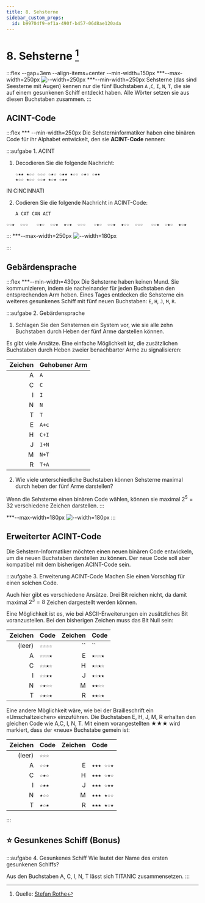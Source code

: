 ```yaml
---
title: 8. Sehsterne
sidebar_custom_props:
  id: b99704f9-ef1a-490f-b457-06d8ae120ada
---
```



# 8. Sehsterne [^1]

:::flex --gap=3em --align-items=center --min-width=150px
***--max-width=250px
![--width=250px](images/08-sehstern.png)
***--min-width=250px
Sehsterne (das sind Seesterne mit Augen) kennen nur die fünf 
Buchstaben `A` ,`C`, `I`, `N`, `T`, die sie auf einem gesunkenen Schiff entdeckt 
haben. Alle Wörter setzen sie aus diesen Buchstaben zusammen.
:::

## ACINT-Code
:::flex 
*** --min-width=250px
Die Sehsterninformatiker haben eine binären Code für ihr
Alphabet entwickelt, den sie **ACINT-Code** nennen:

:::aufgabe 1. ACINT
1. Decodieren Sie die folgende Nachricht:
    ```
    ☆★★ ★☆☆ ☆☆☆ ☆★☆ ☆★★ ★☆☆ ☆★☆ ☆★★ 
    ★☆☆ ★☆☆ ☆☆★ ★☆★ ☆★★ 
    ```
    <Answer type="text" webKey="72a57969-9a05-43f4-9273-d60f398ad6f3" />

<Solution webKey="ff6cf304-08df-4ba4-be7f-91dc68e55e20">

IN CINCINNATI
</Solution>

2.  Codieren Sie die folgende Nachricht in ACINT-Code:
    ```
    A CAT CAN ACT
    ```
    <Answer type="text" webKey="e8094981-e445-41fd-a44d-1cdbaa0d2318" />

<Solution webKey="ff6cf304-08df-4ba4-be7f-91dc68e55e20">

`☆☆★  ☆☆☆   ☆★☆  ☆☆★  ★☆★  ☆☆☆   ☆★☆  ☆☆★  ★☆☆  ☆☆☆   ☆☆★  ☆★☆  ★☆★`
</Solution>

:::
***--max-width=250px
![--width=180px](images/08-sehstern-codierung.png)

:::

## Gebärdensprache
:::flex
***--min-width=430px
Die Sehsterne haben keinen Mund. Sie kommunizieren, indem sie
nacheinander für jeden Buchstaben den entsprechenden Arm heben.
Eines Tages entdecken die Sehsterne ein weiteres gesunkenes Schiff
mit fünf neuen Buchstaben: `E`, `H`, `J`, `M`, `R`.

:::aufgabe 2. Gebärdensprache
1. Schlagen Sie den Sehsternen ein System vor, wie sie alle zehn
Buchstaben durch Heben der fünf Arme darstellen können.

<Answer type="text" webKey="1fa57dee-89b4-4b5b-8794-ba574029cd2f" />
<Solution webKey="ff6cf304-08df-4ba4-be7f-91dc68e55e20">

Es gibt viele Ansätze. Eine einfache Möglichkeit ist, die zusätzlichen Buchstaben durch Heben zweier benachbarter Arme zu signalisieren:


<div className="slim-table">

| Zeichen | Gehobener Arm |
| ------: | :------------ |
|       A | `A`           |
|       C | `C`           |
|       I | `I`           |
|       N | `N`           |
|       T | `T`           |
|       E | `A+c`         |
|       H | `C+I`         |
|       J | `I+N`         |
|       M | `N+T`         |
|       R | `T+A`         |

</div>
</Solution>

2. Wie viele unterschiedliche Buchstaben können Sehsterne maximal durch heben der 
fünf Arme darstellen?

<Answer type="text" webKey="f07931ab-fa40-43df-9afa-3c4ed61eb770" />
<Solution webKey="ff6cf304-08df-4ba4-be7f-91dc68e55e20">

Wenn die Sehsterne einen binären Code wählen, können sie maximal $2^5 = 32$ verschiedene Zeichen darstellen.
</Solution>
:::

***--max-width=180px
![--width=180px](images/08-sehstern-arme.png)
:::

## Erweiterter ACINT-Code
Die Sehstern-Informatiker möchten einen neuen binären Code entwickeln, um die neuen 
Buchstaben darstellen zu können. Der neue Code soll aber kompatibel mit
dem bisherigen ACINT-Code sein. 

:::aufgabe 3. Erweiterung ACINT-Code
Machen Sie einen Vorschlag für einen
solchen Code.

<Answer type="text" webKey="3b8edf67-fcad-4a89-a2db-83a79a8baa1a" />
<Solution webKey="ff6cf304-08df-4ba4-be7f-91dc68e55e20">

Auch hier gibt es verschiedene Ansätze. Drei Bit reichen nicht, da damit maximal $2^3 = 8$ Zeichen dargestellt werden können.

Eine Möglichkeit ist es, wie bei ASCII-Erweiterungen ein zusätzliches Bit voranzustellen. Bei den bisherigen Zeichen muss das Bit Null sein:

<div className="slim-table">

|    Zeichen | Code   | Zeichen | Code   |
| ---------: | :----- | ------: | :----- |
| ` ` (leer) | `☆☆☆☆` |      `` | ``     |
|          A | `☆☆☆★` |       E | `★☆☆★` |
|          C | `☆☆★☆` |       H | `★☆★☆` |
|          I | `☆☆★★` |       J | `★☆★★` |
|          N | `☆★☆☆` |       M | `★★☆☆` |
|          T | `☆★☆★` |       R | `★★☆★` |

</div>

Eine andere Möglichkeit wäre, wie bei der Brailleschrift ein «Umschaltzeichen» einzuführen. Die Buchstaben E, H, J, M, R erhalten den gleichen Code wie A,C, I, N, T. Mit einem vorangestellten ★★★ wird markiert, dass der «neue» Buchstabe gemein ist:

<div className="slim-table">

|    Zeichen | Code  | Zeichen | Code      |
| ---------: | :---- | ------: | :-------- |
| ` ` (leer) | `☆☆☆` |         |
|          A | `☆☆★` |       E | `★★★ ☆☆★` |
|          C | `☆★☆` |       H | `★★★ ☆★☆` |
|          I | `☆★★` |       J | `★★★ ☆★★` |
|          N | `★☆☆` |       M | `★★★ ★☆☆` |
|          T | `★☆★` |       R | `★★★ ★☆★` |
</div>

</Solution>

:::


## ⭐️ Gesunkenes Schiff (Bonus)
:::aufgabe 4. Gesunkenes Schiff
Wie lautet der Name des ersten gesunkenen Schiffs?
<Answer type="text" webKey="bbbbe791-68e8-4603-9269-35d3af9f787e" />
<Solution webKey="ff6cf304-08df-4ba4-be7f-91dc68e55e20">

Aus den Buchstaben A, C, I, N, T lässt sich TITANIC zusammensetzen.
</Solution>
:::

[^1]: Quelle: [Stefan Rothe](https://rothe.io/code/3-text/6-exercises/arbeitsblatt-textcodierung.pdf)
